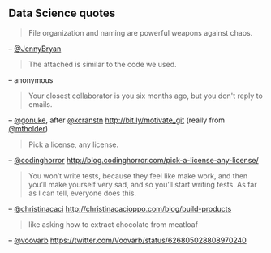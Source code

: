 ## Data Science quotes

> File organization and naming are powerful weapons against chaos.

&ndash; [@JennyBryan](https://twitter.com/jennybryan)



> The attached is similar to the code we used.

&ndash; anonymous



> Your closest collaborator is you six months ago, but you don't reply
> to emails.

&ndash; [@gonuke](https://twitter.com/gonuke), after [@kcranstn](https://twitter.com/kcranstn)
<http://bit.ly/motivate_git> (really from [@mtholder](https://twitter.com/mtholder))



> Pick a license, any license.

&ndash; [@codinghorror](https://twitter.com/codinghorror)
<http://blog.codinghorror.com/pick-a-license-any-license/>



> You won’t write tests, because they feel like make work, and then
> you’ll make yourself very sad, and so you’ll start writing tests. As
> far as I can tell, everyone does
> this.

&ndash; [@christinacaci](https://twitter.com/christinacaci)
<http://christinacacioppo.com/blog/build-products>



> like asking how to extract chocolate from meatloaf

&ndash; [@voovarb](https://twitter.com/voovarb)
<https://twitter.com/Voovarb/status/626805028808970240>
